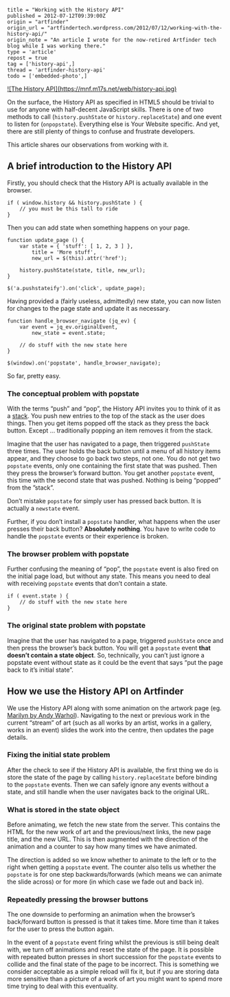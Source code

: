 ```
title = "Working with the History API"
published = 2012-07-12T09:39:00Z
origin = "artfinder"
origin_url = "artfindertech.wordpress.com/2012/07/12/working-with-the-history-api/"
origin_note = "An article I wrote for the now-retired Artfinder tech blog while I was working there."
type = 'article'
repost = true
tag = ['history-api',]
thread = 'artfinder-history-api'
todo = ['embedded-photo',]
```

<a href='/2012/06/22/the-history-api-yay'>
![The History API](https://mnf.m17s.net/web/history-api.jpg)
</a>

On the surface, the History API as specified in HTML5 should be trivial to use
for anyone with half-decent JavaScript skills. There is one of two methods to
call (`history.pushState` or `history.replaceState`) and one event to listen
for (`onpopstate`). Everything else is Your Website specific. And yet, there
are still plenty of things to confuse and frustrate developers.

This article shares our observations from working with it.


## A brief introduction to the History API

Firstly, you should check that the History API is actually available in the
browser.

    if ( window.history && history.pushState ) {
        // you must be this tall to ride
    }

Then you can add state when something happens on your page.

    function update_page () {
        var state = { 'stuff': [ 1, 2, 3 ] },
            title = 'More stuff',
            new_url = $(this).attr('href');
     
        history.pushState(state, title, new_url);
    }

    $('a.pushstateify').on('click', update_page);


Having provided a (fairly useless, admittedly) new state, you can now listen
for changes to the page state and update it as necessary.

    function handle_browser_navigate (jq_ev) {
        var event = jq_ev.originalEvent,
            new_state = event.state;

        // do stuff with the new state here
    }

    $(window).on('popstate', handle_browser_navigate);

So far, pretty easy.


### The conceptual problem with popstate

With the terms “push” and “pop”, the History API invites you to think of it as
a [stack][s]. You push new entries to the top of the stack as the user does
things. Then you get items popped off the stack as they press the back button.
Except … traditionally popping an item removes it from the stack.

Imagine that the user has navigated to a page, then triggered `pushState`
three times. The user holds the back button until a menu of all history items
appear, and they choose to go back two steps, not one. You do not get two
`popstate` events, only one containing the first state that was pushed. Then
they press the browser’s forward button. You get another `popstate` event,
this time with the second state that was pushed. Nothing is being “popped”
from the ”stack”.

Don’t mistake `popstate` for simply user has pressed back button. It is
actually a `newstate` event.

Further, if you don’t install a `popstate` handler, what happens when the user
presses their back button? **Absolutely nothing**. You have to write code to
handle the `popstate` events or their experience is broken.


### The browser problem with popstate

Further confusing the meaning of “pop”, the `popstate` event is also fired on
the initial page load, but without any state. This means you need to deal with
receiving `popstate` events that don’t contain a state.

    if ( event.state ) {
        // do stuff with the new state here
    }

### The original state problem with popstate

Imagine that the user has navigated to a page, triggered `pushState` once and
then press the browser’s back button. You will get a `popstate` event
**that doesn’t contain a state object**. So, technically, you can’t just
ignore a popstate event without state as it could be the event that says “put
the page back to it’s initial state”.


## How we use the History API on Artfinder

We use the History API along with some animation on the artwork page (eg.
[Marilyn by Andy Warhol][m]). Navigating to the next or previous work in the
current “stream” of art (such as all works by an artist, works in a gallery,
works in an event) slides the work into the centre, then updates the page
details.

### Fixing the initial state problem

After the check to see if the History API is available, the first thing we do
is store the state of the page by calling `history.replaceState` before
binding to the `popstate` events. Then we can safely ignore any events without
a state, and still handle when the user navigates back to the original URL.

### What is stored in the state object

Before animating, we fetch the new state from the server. This contains the
HTML for the new work of art and the previous/next links, the new page title,
and the new URL. This is then augmented with the direction of the animation
and a counter to say how many times we have animated.

The direction is added so we know whether to animate to the left or to the
right when getting a `popstate` event. The counter also tells us whether the
`popstate` is for one step backwards/forwards (which means we can animate the
slide across) or for more (in which case we fade out and back in).

### Repeatedly pressing the browser buttons

The one downside to performing an animation when the browser’s back/forward
button is pressed is that it takes time. More time than it takes for the user
to press the button again.

In the event of a `popstate` event firing whilst the previous is still being
dealt with, we turn off animations and reset the state of the page. It is
possible with repeated button presses in short succession for the `popstate`
events to collide and the final state of the page to be incorrect. This is
something we consider acceptable as a simple reload will fix it, but if you
are storing data more sensitive than a picture of a work of art you might want
to spend more time trying to deal with this eventuality.



[s]: https://web.archive.org/web/20120827010522/http://en.wikipedia.org/wiki/Stack_(abstract_data_type)
[m]: https://web.archive.org/web/20120827010522/http://www.artfinder.com/work/marilyn-andy-warhol/
